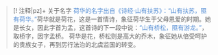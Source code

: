 >[! 注释|pz]+  关于名字
><font color="#548dd4">荷华的名字出自《诗经·山有扶苏》：“山有扶苏，隰有荷华。”</font>荷华就是荷花，这是一首情诗，象征荷华生于父母恩爱的时期。她是长女，因此字首为孟，这首诗的下一段中说：<font color="#548dd4">“山有桥松，隰有游龙。”</font>，取桥字，因字孟桥。
>荷华是花，桥松则是高大的乔木，象征她从倍受呵护的贵族女子，再到厉行法治的北虞监国的转变。